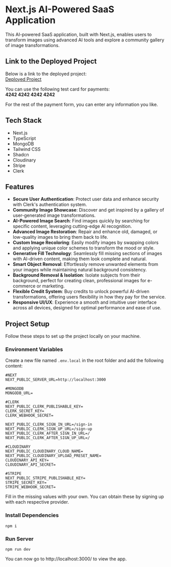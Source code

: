 # Next.js AI-Powered SaaS Application
This AI-powered SaaS application, built with Next.js, enables users to transform images using advanced AI tools and explore a community gallery of image transformations.

## Link to the Deployed Project
Below is a link to the deployed project:
<br/>
[Deployed Project](https://nextjs-ai-saas-app.vercel.app/)

You can use the following test card for payments:
<br/>
**4242 4242 4242 4242**

For the rest of the payment form, you can enter any information you like.

## Tech Stack
- Next.js
- TypeScript
- MongoDB
- Tailwind CSS
- Shadcn
- Cloudinary
- Stripe
- Clerk

## Features
- **Secure User Authentication**: Protect user data and enhance security with Clerk's authentication system.
- **Community Image Showcase**: Discover and get inspired by a gallery of user-generated image transformations.
- **AI-Powered Image Search**: Find images quickly by searching for specific content, leveraging cutting-edge AI recognition.
- **Advanced Image Restoration**: Repair and enhance old, damaged, or low-quality images to bring them back to life.
- **Custom Image Recoloring**: Easily modify images by swapping colors and applying unique color schemes to transform the mood or style.
- **Generative Fill Technology**: Seamlessly fill missing sections of images with AI-driven content, making them look complete and natural.
- **Smart Object Removal**: Effortlessly remove unwanted elements from your images while maintaining natural background consistency.
- **Background Removal & Isolation**: Isolate subjects from their background, perfect for creating clean, professional images for e-commerce or marketing.
- **Flexible Credit System**: Buy credits to unlock powerful AI-driven transformations, offering users flexibility in how they pay for the service.
- **Responsive UI/UX**: Experience a smooth and intuitive user interface across all devices, designed for optimal performance and ease of use.

## Project Setup
Follow these steps to set up the project locally on your machine.

### Environment Variables
Create a new file named `.env.local` in the root folder and add the following content:
```
#NEXT
NEXT_PUBLIC_SERVER_URL=http://localhost:3000

#MONGODB
MONGODB_URL=

#CLERK
NEXT_PUBLIC_CLERK_PUBLISHABLE_KEY=
CLERK_SECRET_KEY=
CLERK_WEBHOOK_SECRET=

NEXT_PUBLIC_CLERK_SIGN_IN_URL=/sign-in
NEXT_PUBLIC_CLERK_SIGN_UP_URL=/sign-up
NEXT_PUBLIC_CLERK_AFTER_SIGN_IN_URL=/
NEXT_PUBLIC_CLERK_AFTER_SIGN_UP_URL=/

#CLOUDINARY
NEXT_PUBLIC_CLOUDINARY_CLOUD_NAME=
NEXT_PUBLIC_CLOUDINARY_UPLOAD_PRESET_NAME=
CLOUDINARY_API_KEY=
CLOUDINARY_API_SECRET=

#STRIPE
NEXT_PUBLIC_STRIPE_PUBLISHABLE_KEY=
STRIPE_SECRET_KEY=
STRIPE_WEBHOOK_SECRET=
```
Fill in the missing values with your own. You can obtain these by signing up with each respective provider.

### Install Dependencies
```
npm i
```

### Run Server
```
npm run dev
```
You can now go to http://localhost:3000/ to view the app.